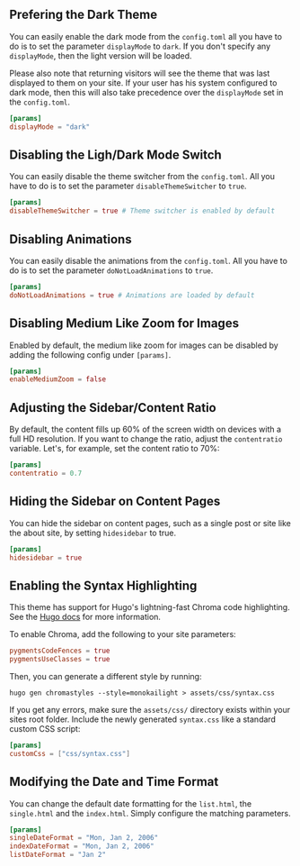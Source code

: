 ## Prefering the Dark Theme

You can easily enable the dark mode from the `config.toml` all you have to do is to set the parameter `displayMode` to `dark`. If you don't specify any `displayMode`, then the light version will be loaded.

Please also note that returning visitors will see the theme that was last displayed to them on your site. If your user has his system configured to dark mode, then this will also take precedence over the `displayMode` set in the `config.toml`.

```toml
[params]
displayMode = "dark"
```

## Disabling the Ligh/Dark Mode Switch

You can easily disable the theme switcher from the `config.toml`. All you have to do is to set the parameter `disableThemeSwitcher` to `true`.

```toml
[params]
disableThemeSwitcher = true # Theme switcher is enabled by default
```

## Disabling Animations

You can easily disable the animations from the `config.toml`. All you have to do is to set the parameter `doNotLoadAnimations` to `true`.

```toml
[params]
doNotLoadAnimations = true # Animations are loaded by default
```

## Disabling Medium Like Zoom for Images

Enabled by default, the medium like zoom for images can be disabled by adding the following config under `[params]`.

```toml
[params]
enableMediumZoom = false
```

## Adjusting the Sidebar/Content Ratio

By default, the content fills up 60% of the screen width on devices with a full HD resolution. If you want to change the ratio, adjust the `contentratio` variable. Let's, for example, set the content ratio to 70%:

```toml
[params]
contentratio = 0.7
```

## Hiding the Sidebar on Content Pages
You can hide the sidebar on content pages, such as a single post or site like the about site, by setting `hidesidebar` to true.

```toml
[params]
hidesidebar = true
```

## Enabling the Syntax Highlighting

This theme has support for Hugo's lightning-fast Chroma code highlighting. See the [Hugo docs](https://gohugo.io/content-management/syntax-highlighting/) for more information.

To enable Chroma, add the following to your site parameters:

```toml
pygmentsCodeFences = true
pygmentsUseClasses = true
```

Then, you can generate a different style by running:

```shell
hugo gen chromastyles --style=monokailight > assets/css/syntax.css
```

If you get any errors, make sure the `assets/css/` directory exists within your sites root folder.
Include the newly generated `syntax.css` like a standard custom CSS script:

```toml
[params]
customCss = ["css/syntax.css"]
```

## Modifying the Date and Time Format
You can change the default date formatting for the `list.html`, the `single.html` and the `index.html`. Simply configure the matching parameters.

```toml
[params]
singleDateFormat = "Mon, Jan 2, 2006"
indexDateFormat = "Mon, Jan 2, 2006"
listDateFormat = "Jan 2"
```